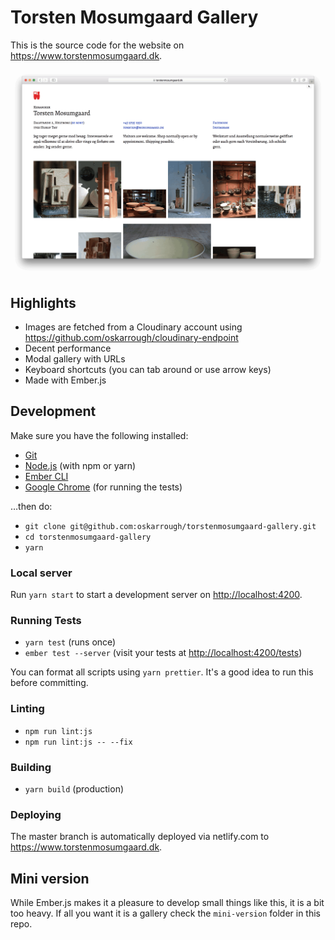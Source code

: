 # Torsten Mosumgaard Gallery

This is the source code for the website on https://www.torstenmosumgaard.dk.

![screenshot](./screenshot.png)

## Highlights

- Images are fetched from a Cloudinary account using https://github.com/oskarrough/cloudinary-endpoint
- Decent performance
- Modal gallery with URLs
- Keyboard shortcuts (you can tab around or use arrow keys)
- Made with Ember.js

## Development

Make sure you have the following installed:

* [Git](https://git-scm.com/)
* [Node.js](https://nodejs.org/) (with npm or yarn)
* [Ember CLI](https://ember-cli.com/)
* [Google Chrome](https://google.com/chrome/) (for running the tests)

…then do:

* `git clone git@github.com:oskarrough/torstenmosumgaard-gallery.git`
* `cd torstenmosumgaard-gallery`
* `yarn`

### Local server

Run `yarn start` to start a development server on [http://localhost:4200](http://localhost:4200).

### Running Tests

* `yarn test` (runs once)
* `ember test --server` (visit your tests at [http://localhost:4200/tests](http://localhost:4200/tests))

You can format all scripts using `yarn prettier`. It's a good idea to run this before committing.

### Linting

* `npm run lint:js`
* `npm run lint:js -- --fix`

### Building

* `yarn build` (production)

### Deploying

The master branch is automatically deployed via netlify.com to https://www.torstenmosumgaard.dk.

## Mini version

While Ember.js makes it a pleasure to develop small things like this, it is a bit too heavy. If all you want it is a gallery check the `mini-version` folder in this repo.

